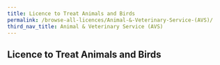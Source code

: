 ```yaml
---
title: Licence to Treat Animals and Birds
permalink: /browse-all-licences/Animal-&-Veterinary-Service-(AVS)/
third_nav_title: Animal & Veterinary Service (AVS)
---
```

## Licence to Treat Animals and Birds
